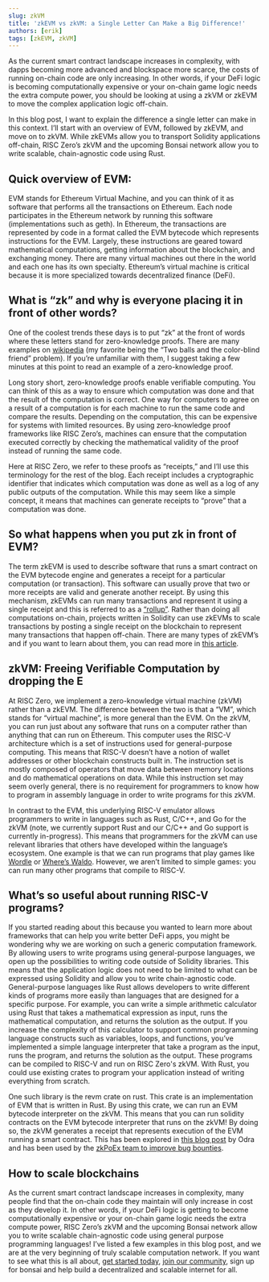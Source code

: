 ```yaml
---
slug: zkVM
title: 'zkEVM vs zkVM: a Single Letter Can Make a Big Difference!'
authors: [erik]
tags: [zkEVM, zkVM]
---
```


As the current smart contract landscape increases in complexity, with dapps
becoming more advanced and blockspace more scarce, the costs of running on-chain
code are only increasing. In other words, if your DeFi logic is becoming
computationally expensive or your on-chain game logic needs the extra compute
power, you should be looking at using a zkVM or zkEVM to move the complex
application logic off-chain.

In this blog post, I want to explain the difference a single letter can make in
this context. I’ll start with an overview of EVM, followed by zkEVM, and move on
to zkVM. While zkEVMs allow you to transport Solidity applications off-chain,
RISC Zero’s zkVM and the upcoming Bonsai network allow you to write scalable,
chain-agnostic code using Rust.

## Quick overview of EVM:

EVM stands for Ethereum Virtual Machine, and you can think of it as software
that performs all the transactions on Ethereum. Each node participates in the
Ethereum network by running this software (implementations such as geth). In
Ethereum, the transactions are represented by code in a format called the EVM
bytecode which represents instructions for the EVM. Largely, these instructions
are geared toward mathematical computations, getting information about the
blockchain, and exchanging money. There are many virtual machines out there in
the world and each one has its own specialty. Ethereum’s virtual machine is
critical because it is more specialized towards decentralized finance (DeFi).

## What is “zk” and why is everyone placing it in front of other words?

One of the coolest trends these days is to put “zk” at the front of words where
these letters stand for zero-knowledge proofs. There are many examples on
[wikipedia](https://en.wikipedia.org/wiki/Zero-knowledge_proof) (my favorite
being the “Two balls and the color-blind friend” problem). If you’re unfamiliar
with them, I suggest taking a few minutes at this point to read an example of a
zero-knowledge proof.

Long story short, zero-knowledge proofs enable verifiable computing. You can
think of this as a way to ensure which computation was done and that the result
of the computation is correct. One way for computers to agree on a result of a
computation is for each machine to run the same code and compare the results.
Depending on the computation, this can be expensive for systems with limited
resources. By using zero-knowledge proof frameworks like RISC Zero’s, machines
can ensure that the computation executed correctly by checking the mathematical
validity of the proof instead of running the same code.

Here at RISC Zero, we refer to these proofs as “receipts,” and I’ll use this
terminology for the rest of the blog. Each receipt includes a cryptographic
identifier that indicates which computation was done as well as a log of any
public outputs of the computation. While this may seem like a simple concept, it
means that machines can generate receipts to “prove” that a computation was
done.

## So what happens when you put zk in front of EVM?

The term zkEVM is used to describe software that runs a smart contract on the
EVM bytecode engine and generates a receipt for a particular computation (or
transaction). This software can usually prove that two or more receipts are
valid and generate another receipt. By using this mechanism, zkEVMs can run many
transactions and represent it using a single receipt and this is referred to as
a [“rollup”](https://vitalik.ca/general/2021/01/05/rollup.html). Rather than
doing all computations on-chain, projects written in Solidity can use zkEVMs to
scale transactions by posting a single receipt on the blockchain to represent
many transactions that happen off-chain. There are many types of zkEVM’s and if
you want to learn about them, you can read more in [this
article](https://vitalik.ca/general/2022/08/04/zkevm.html).

## zkVM: Freeing Verifiable Computation by dropping the E

At RISC Zero, we implement a zero-knowledge virtual machine (zkVM) rather than a
zkEVM. The difference between the two is that a “VM”, which stands for “virtual
machine”, is more general than the EVM. On the zkVM, you can run just about any
software that runs on a computer rather than anything that can run on Ethereum.
This computer uses the RISC-V architecture which is a set of instructions used
for general-purpose computing. This means that RISC-V doesn’t have a notion of
wallet addresses or other blockchain constructs built in. The instruction set is
mostly composed of operators that move data between memory locations and do
mathematical operations on data. While this instruction set may seem overly
general, there is no requirement for programmers to know how to program in
assembly language in order to write programs for this zkVM.

In contrast to the EVM, this underlying RISC-V emulator allows programmers to
write in languages such as Rust, C/C++, and Go for the zkVM (note, we currently
support Rust and our C/C++ and Go support is currently in-progress). This means
that programmers for the zkVM can use relevant libraries that others have
developed within the language’s ecosystem. One example is that we can run
programs that play games like
[Wordle](https://github.com/risc0/risc0/tree/main/examples/wordle) or [Where’s
Waldo](https://github.com/risc0/risc0/tree/main/examples/waldo). However, we
aren’t limited to simple games: you can run many other programs that compile to
RISC-V.

## What’s so useful about running RISC-V programs?

If you started reading about this because you wanted to learn more about
frameworks that can help you write better DeFi apps, you might be wondering why
we are working on such a generic computation framework. By allowing users to
write programs using general-purpose languages, we open up the possibilities to
writing code outside of Solidity libraries. This means that the application
logic does not need to be limited to what can be expressed using Solidity and
allow you to write chain-agnostic code. General-purpose languages like Rust
allows developers to write different kinds of programs more easily than
languages that are designed for a specific purpose. For example, you can write
a simple arithmetic calculator using Rust that takes a mathematical expression
as input, runs the mathematical computation, and returns the solution as the
output. If you increase the complexity of this calculator to support common
programming language constructs such as variables, loops, and functions, you’ve
implemented a simple language interpreter that take a program as the input, runs
the program, and returns the solution as the output. These programs can be
compiled to RISC-V and run on RISC Zero's zkVM. With Rust, you could use
existing crates to program your application instead of writing everything from
scratch.

One such library is the revm crate on rust. This crate is an implementation of
EVM that is written in Rust. By using this crate, we can run an EVM bytecode
interpreter on the zkVM. This means that you can run solidity contracts on the
EVM bytecode interpreter that runs on the zkVM! By doing so, the zkVM generates
a receipt that represents execution of the EVM running a smart contract. This
has been explored in [this blog post](https://odra.dev/blog/evm-at-risc0/) by
Odra and has been used by the [zkPoEx team to improve bug
bounties](https://risczero.com/blog/zkpoex).

## How to scale blockchains

As the current smart contract landscape increases in complexity, many people
find that the on-chain code they maintain will only increase in cost as they
develop it. In other words, if your DeFi logic is getting to become
computationally expensive or your on-chain game logic needs the extra compute
power, RISC Zero’s zkVM and the upcoming Bonsai network allow you to write
scalable chain-agnostic code using general purpose programming languages! I’ve
listed a few examples in this blog post, and we are at the very beginning of
truly scalable computation network. If you want to see what this is all about,
[get started today](https://www.risczero.com/docs), [join our
community](https://discord.gg/risczero), sign up for bonsai and help build a
decentralized and scalable internet for all.